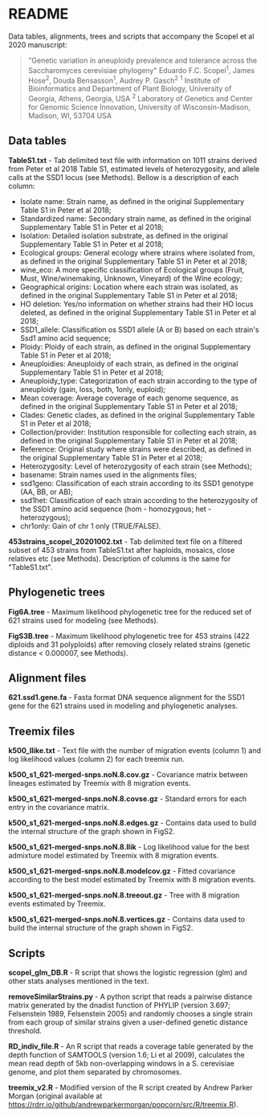# README

Data tables, alignments, trees and scripts that accompany the Scopel et al 2020 manuscript:
>"Genetic variation in aneuploidy prevalence and tolerance across the
Saccharomyces cerevisiae phylogeny"
>Eduardo F.C. Scopel<sup>1</sup>, James Hose<sup>2</sup>, Douda Bensasson<sup>1</sup>, Audrey P. Gasch<sup>2</sup>
><sup>1</sup> Institute of Bioinformatics and Department of Plant Biology, University of Georgia, Athens, Georgia, USA
><sup>2</sup>  Laboratory of Genetics and Center for Genomic Science Innovation, University of Wisconsin-Madison, Madison, WI, 53704 USA

## Data tables

**TableS1.txt** - Tab delimited text file with information on 1011 strains derived from Peter et al 2018 Table S1, estimated levels of heterozygosity, and allele calls at the SSD1 locus (see Methods). Bellow is a description of each column:
  - Isolate name: Strain name, as defined in the original Supplementary Table S1 in Peter et al 2018;
  - Standardized name: Secondary strain name, as defined in the original Supplementary Table S1 in Peter et al 2018;
  - Isolation: Detailed isolation substrate, as defined in the original Supplementary Table S1 in Peter et al 2018;
  - Ecological groups: General ecology where strains where isolated from, as defined in the original Supplementary Table S1 in Peter et al 2018;
  - wine_eco: A more specific classification of Ecological groups (Fruit, Must, Wine/winemaking, Unknown, Vineyard) of the Wine ecology;
  - Geographical origins: Location where each strain was isolated, as defined in the original Supplementary Table S1 in Peter et al 2018;
  - HO deletion: Yes/no information on whether strains had their HO locus deleted, as defined in the original Supplementary Table S1 in Peter et al 2018;
  - SSD1_allele: Classification os SSD1 allele (A or B) based on each strain's Ssd1 amino acid sequence;
  - Ploidy: Ploidy of each strain, as defined in the original Supplementary Table S1 in Peter et al 2018;
  - Aneuploidies: Aneuploidy of each strain, as defined in the original Supplementary Table S1 in Peter et al 2018;
  - Aneuploidy_type: Categorization of each strain according to the type of aneuploidy (gain, loss, both, 1only, euploid);
  - Mean coverage: Average coverage of each genome sequence, as defined in the original Supplementary Table S1 in Peter et al 2018;
  - Clades: Genetic clades, as defined in the original Supplementary Table S1 in Peter et al 2018;
  - Collection/provider: Institution responsible for collecting each strain, as defined in the original Supplementary Table S1 in Peter et al 2018;
  - Reference: Original study where strains were described, as defined in the original Supplementary Table S1 in Peter et al 2018;
  - Heterozygosity: Level of heterozygosity of each strain (see Methods);
  - basename: Strain names used in the alignments files;
  - ssd1geno: Classification of each strain according to its SSD1 genotype (AA, BB, or AB);
  - ssd1het: Classification of each strain according to the heterozygosity of the SSD1 amino acid sequence (hom - homozygous; het - heterozygous);
  - chr1only: Gain of chr 1 only (TRUE/FALSE). 

**453strains_scopel_20201002.txt** - Tab delimited text file on a filtered subset of 453 strains from TableS1.txt after haploids, mosaics, close relatives etc (see Methods). Description of columns is the same for "TableS1.txt". 

## Phylogenetic trees

**Fig6A.tree** - Maximum likelihood phylogenetic tree for the reduced set of 621 strains used for modeling (see Methods). 

**FigS3B.tree** - Maximum likelihood phylogenetic tree for 453 strains (422 diploids and 31 polyploids) after removing closely related strains (genetic distance < 0.000007, see Methods).

## Alignment files

**621.ssd1.gene.fa** - Fasta format DNA sequence alignment for the SSD1 gene for the 621 strains used in modeling and phylogenetic analyses.

## Treemix files

**k500_llike.txt** - Text file with the number of migration events (column 1) and log likelihood values (column 2) for each treemix run. 

**k500_s1_621-merged-snps.noN.8.cov.gz** - Covariance matrix between lineages estimated by Treemix with 8 migration events. 

**k500_s1_621-merged-snps.noN.8.covse.gz** - Standard errors for each entry in the covariance matrix. 

**k500_s1_621-merged-snps.noN.8.edges.gz** - Contains data used to build the internal structure of the graph shown in FigS2. 

**k500_s1_621-merged-snps.noN.8.llik** - Log likelihood value for the best admixture model estimated by Treemix with 8 migration events. 

**k500_s1_621-merged-snps.noN.8.modelcov.gz** - Fitted covariance according to the best model estimated by Treemix with 8 migration events. 

**k500_s1_621-merged-snps.noN.8.treeout.gz** - Tree with 8 migration events estimated by Treemix. 

**k500_s1_621-merged-snps.noN.8.vertices.gz** - Contains data used to build the internal structure of the graph shown in FigS2. 

## Scripts

**scopel_glm_DB.R** - R script that shows the logistic regression (glm) and other stats analyses mentioned in the text.

**removeSimilarStrains.py** - A python script that reads a pairwise distance matrix generated by the dnadist function of PHYLIP (version 3.697; Felsenstein 1989, Felsenstein 2005) and randomly chooses a single strain from each group of similar strains given a user-defined genetic distance threshold.

**RD_indiv_file.R** - An R script that reads a coverage table generated by the depth function of SAMTOOLS (version 1.6; Li et al 2009), calculates the mean read depth of 5kb non-overlapping windows in a S. cerevisiae genome, and plot them separated by chromosomes.  

**treemix_v2.R** - Modified version of the R script created by Andrew Parker Morgan (original available at https://rdrr.io/github/andrewparkermorgan/popcorn/src/R/treemix.R).
